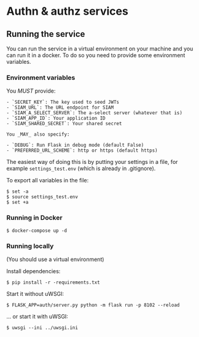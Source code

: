 # Authn & authz services

## Running the service

You can run the service in a virtual environment on your machine and you can run it in a docker. To do so you need to provide some environment variables.

### Environment variables

You _MUST_ provide:

    - `SECRET_KEY`: The key used to seed JWTs
    - `SIAM_URL`: The URL endpoint for SIAM
    - `SIAM_A_SELECT_SERVER`: The a-select server (whatever that is)
    - `SIAM_APP_ID`: Your application ID
    - `SIAM_SHARED_SECRET`: Your shared secret

    You _MAY_ also specify:

    - `DEBUG`: Run Flask in debug mode (default False)
    - `PREFERRED_URL_SCHEME`: http or https (default https)

The easiest way of doing this is by putting your settings in a file, for example `settings_test.env` (which is already in .gitignore).

To export all variables in the file:

```
$ set -a
$ source settings_test.env
$ set +a
```

### Running in Docker

```
$ docker-compose up -d
```

### Running locally

(You should use a virtual environment)

Install dependencies:

```
$ pip install -r -requirements.txt
```

Start it without uWSGI:

```
$ FLASK_APP=auth/server.py python -m flask run -p 8102 --reload
```

... or start it with uWSGI:

```
$ uwsgi --ini ../uwsgi.ini
```
